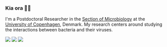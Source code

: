 ### Kia ora 👋🏼

I'm a Postdoctoral Researcher in the <a href="https://www1.bio.ku.dk/english/research/microbiology/" class="link blue">Section of Microbiology</a> at the <a href="https://www.ku.dk/" class="link blue">University of Copenhagen</a>, Denmark. My research centers around studying the interactions between bacteria and their viruses.

<a href="https://orcid.org/0000-0003-2305-6827" alt="ORCID"><img src="https://img.shields.io/badge/ORCID-0000--0003--2305--6827-green?style=flat-square&logo=orcid&logoColor=white" /></a> <a href="https://leightonpayne.com" alt="WEBSITE"><img src="https://img.shields.io/badge/Website-leightonpayne.com-lightgrey?style=flat-square&logo=icloud&logoColor=white" /></a> <a href="https://twitter.com/leighton_payne" alt="TWITTER"><img src="https://img.shields.io/badge/Twitter-@leighton__payne-blue?style=flat-square&logo=twitter&logoColor=white" /></a>

